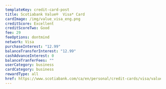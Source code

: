 ```yaml
---
templateKey: credit-card-post
title: Scotiabank Value®  Visa* Card
cardImage: /img/value_visa_eng.png
creditScore: Excellent
creditScoreTwo: Good
fee: 29
feeOptions: dontmind
network: Visa
purchaseInterest: "12.99"
balanceTransferInterest: "12.99"
cashAdvanceInterest: 0
balanceTranferFees: ""
userCategory: business
cardCategory: business
rewardType: all
href: https://www.scotiabank.com/ca/en/personal/credit-cards/visa/value-card.html?cid=a-27077b-23287c-&dclid=CIu3orW9-e8CFWbpwAodhyIIDg
---
```


